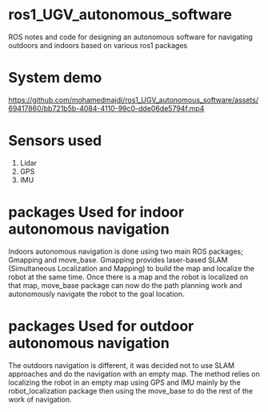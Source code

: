 # ros1_UGV_autonomous_software
ROS notes and code for designing an autonomous software for navigating outdoors and indoors based on various ros1 packages
# System demo


https://github.com/mohamedmajdi/ros1_UGV_autonomous_software/assets/69417860/bb721b5b-4084-4110-99c0-dde06de5794f.mp4


# Sensors used
1. Lidar
2. GPS
3. IMU
# packages Used for indoor autonomous navigation
Indoors autonomous navigation is done using two main ROS packages; Gmapping and move_base. Gmapping provides laser-based SLAM (Simultaneous Localization and Mapping) to build the map and localize the robot at the same time. Once there is a map and the robot is localized on that map, move_base package can now do the path planning work and autonomously navigate the robot to the goal location.  
# packages Used for outdoor autonomous navigation
The outdoors navigation is different, it was decided not to use SLAM approaches and do the navigation with an empty map. The method relies on localizing the robot in an empty map using GPS and IMU mainly by the robot_localization package then using the move_base to do the rest of the work of navigation.
